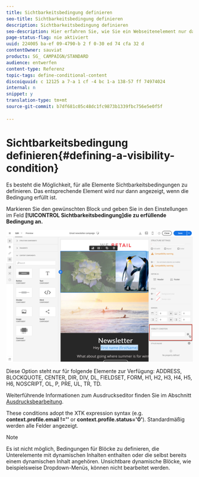 ```yaml
---
title: Sichtbarkeitsbedingung definieren
seo-title: Sichtbarkeitsbedingung definieren
description: Sichtbarkeitsbedingung definieren
seo-description: Hier erfahren Sie, wie Sie ein Webseitenelement nur dann sichtbar machen, wenn eine gewisse Bedingung erfüllt wird.
page-status-flag: nie aktiviert
uuid: 224005 ba-ef 09-4790-b 2 f 0-30 ed 74 cfa 32 d
contentOwner: sauviat
products: SG_ CAMPAIGN/STANDARD
audience: entwerfen
content-type: Referenz
topic-tags: define-conditional-content
discoiquuid: c 12125 a 7-a 1 cf -4 bc 1-a 138-57 ff 74974024
internal: n
snippet: y
translation-type: tm+mt
source-git-commit: b7df681c05c48dc1fc9873b1339fbc756e5e0f5f

---
```



# Sichtbarkeitsbedingung definieren{#defining-a-visibility-condition}

Es besteht die Möglichkeit, für alle Elemente Sichtbarkeitsbedingungen zu definieren. Das entsprechende Element wird nur dann angezeigt, wenn die Bedingung erfüllt ist.

Markieren Sie den gewünschten Block und geben Sie in den Einstellungen im Feld **[!UICONTROL Sichtbarkeitsbedingung]die zu erfüllende Bedingung an.**

![](assets/delivery_content_5.png)

Diese Option steht nur für folgende Elemente zur Verfügung: ADDRESS, BLOCKQUOTE, CENTER, DIR, DIV, DL, FIELDSET, FORM, H1, H2, H3, H4, H5, H6, NOSCRIPT, OL, P, PRE, UL, TR, TD.

Weiterführende Informationen zum Ausdruckseditor finden Sie im Abschnitt [Ausdrucksbearbeitung](../../automating/using/editing-queries.md#about-query-editor).

These conditions adopt the XTK expression syntax (e.g. **context.profile.email !=''** or **context.profile.status='0'**). Standardmäßig werden alle Felder angezeigt.

>[!NOTE]
>
>Es ist nicht möglich, Bedingungen für Blöcke zu definieren, die Unterelemente mit dynamischen Inhalten enthalten oder die selbst bereits einem dynamischen Inhalt angehören. Unsichtbare dynamische Blöcke, wie beispielsweise Dropdown-Menüs, können nicht bearbeitet werden.

